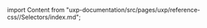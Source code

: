 
import Content from "uxp-documentation/src/pages/uxp/reference-css//Selectors/index.md";

<Content query="product=photoshop"/>
